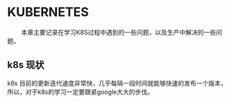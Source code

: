 # KUBERNETES

&emsp;&emsp; 本章主要记录在学习K8S过程中遇到的一些问题，以及生产中解决的一些问题。

## k8s 现状

k8s 目前的更新迭代速度非常快，几乎每隔一段时间就能够快速的发布一个版本，所以，对于k8s的学习一定要跟紧google大大的步伐。
